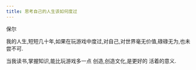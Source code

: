 ```yaml
---
title: 思考自己的人生该如何度过
---
```


保尔

我的人生,短短几十年,如果在玩游戏中度过,对自己,对世界毫无价值,碌碌无为,也未尝不可.

当我读书,掌握知识,能比玩游戏多一点 创造,创造文化,是更好的 活着的意义.
